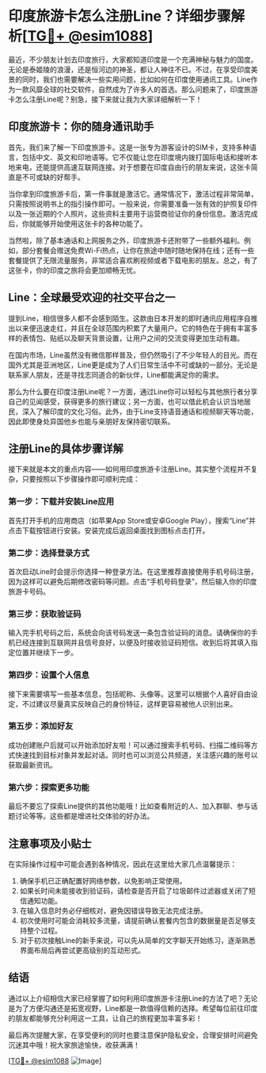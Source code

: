 # 印度旅游卡怎么注册Line？详细步骤解析[[TG💪+ @esim1088](https://t.me/s/esim1088)]

最近，不少朋友计划去印度旅行，大家都知道印度是一个充满神秘与魅力的国度。无论是泰姬陵的浪漫，还是恒河边的神圣，都让人神往不已。不过，在享受印度美景的同时，我们也需要解决一些实用问题，比如如何在印度使用通讯工具。Line作为一款风靡全球的社交软件，自然成为了许多人的首选。那么问题来了，印度旅游卡怎么注册Line呢？别急，接下来就让我为大家详细解析一下！

## 印度旅游卡：你的随身通讯助手

首先，我们来了解一下印度旅游卡。这是一张专为游客设计的SIM卡，支持多种语言，包括中文、英文和印地语等。它不仅能让您在印度境内拨打国际电话和接听本地来电，还能提供高速互联网连接。对于想要在印度自由行的朋友来说，这张卡简直是不可或缺的好帮手。

当你拿到印度旅游卡后，第一件事就是激活它。通常情况下，激活过程非常简单，只需按照说明书上的指引操作即可。一般来说，你需要准备一张有效的护照复印件以及一张近期的个人照片。这些资料主要用于运营商验证你的身份信息。激活完成后，你就能够开始使用这张卡的各种功能了。

当然啦，除了基本通话和上网服务之外，印度旅游卡还附带了一些额外福利。例如，部分套餐会赠送免费Wi-Fi热点，让你在旅途中随时随地保持在线；还有一些套餐提供了无限流量服务，非常适合喜欢刷视频或者下载电影的朋友。总之，有了这张卡，你的印度之旅将会更加顺畅无忧。

## Line：全球最受欢迎的社交平台之一

提到Line，相信很多人都不会感到陌生。这款由日本开发的即时通讯应用程序自推出以来便迅速走红，并且在全球范围内积累了大量用户。它的特色在于拥有丰富多样的表情包、贴纸以及聊天背景设置，让用户之间的交流变得更加生动有趣。

在国内市场，Line虽然没有微信那样普及，但仍然吸引了不少年轻人的目光。而在国外尤其是亚洲地区，Line更是成为了人们日常生活中不可或缺的一部分。无论是联系家人朋友，还是寻找志同道合的新伙伴，Line都能满足你的需求。

那么为什么要在印度注册Line呢？一方面，通过Line你可以轻松与其他旅行者分享自己的见闻感受，获得更多的旅行建议；另一方面，也可以借此机会认识当地居民，深入了解印度的文化习俗。此外，由于Line支持语音通话和视频聊天等功能，因此即使身处异国他乡也能与亲朋好友保持密切联系。

## 注册Line的具体步骤详解

接下来就是本文的重点内容——如何用印度旅游卡注册Line。其实整个流程并不复杂，只要按照以下步骤操作即可顺利完成：

### 第一步：下载并安装Line应用

首先打开手机的应用商店（如苹果App Store或安卓Google Play），搜索“Line”并点击下载按钮进行安装。安装完成后返回桌面找到图标点击打开。

### 第二步：选择登录方式

首次启动Line时会提示你选择一种登录方法。在这里推荐直接使用手机号码注册，因为这样可以避免后期修改密码等问题。点击“手机号码登录”，然后输入你的印度旅游卡号码。

### 第三步：获取验证码

输入完手机号码之后，系统会向该号码发送一条包含验证码的消息。请确保你的手机已经连接到互联网并且信号良好，以便及时接收验证码短信。收到后将其填入指定位置并继续下一步。

### 第四步：设置个人信息

接下来需要填写一些基本信息，包括昵称、头像等。这里可以根据个人喜好自由设定，不过建议尽量真实反映自己的身份特征，这样更容易被他人识别出来。

### 第五步：添加好友

成功创建账户后就可以开始添加好友啦！可以通过搜索手机号码、扫描二维码等方式快速找到目标对象并发起对话。同时也可以浏览公共频道，关注感兴趣的账号以获取最新资讯。

### 第六步：探索更多功能

最后不要忘了探索Line提供的其他功能哦！比如查看附近的人、加入群聊、参与话题讨论等等。这些都是增进社交体验的好办法。

## 注意事项及小贴士

在实际操作过程中可能会遇到各种情况，因此在这里给大家几点温馨提示：

1. 确保手机已正确配置好网络参数，以免影响正常使用。
2. 如果长时间未能接收到验证码，请检查是否开启了垃圾邮件过滤器或关闭了短信通知功能。
3. 在输入信息时务必仔细核对，避免因错误导致无法完成注册。
4. 初次使用时可能会消耗较多流量，请提前确认套餐内包含的数据量是否足够支持整个过程。
5. 对于初次接触Line的新手来说，可以先从简单的文字聊天开始练习，逐渐熟悉界面布局后再尝试更高级别的互动形式。

## 结语

通过以上介绍相信大家已经掌握了如何利用印度旅游卡注册Line的方法了吧？无论是为了方便沟通还是拓宽视野，Line都是一款值得信赖的选择。希望每位前往印度的朋友都能够充分利用这一工具，让自己的旅程更加丰富多彩！

最后再次提醒大家，在享受便利的同时也要注意保护隐私安全，合理安排时间避免沉迷其中哦！祝大家旅途愉快，收获满满！

[[TG💪+ @esim1088](https://t.me/s/esim1088) ![Image](https://i.postimg.cc/4NQfJmqS/Snipaste-2025-05-13-00-14-12.png)]